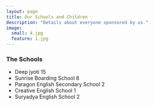 ```yaml
---
layout: page
title: Our Schools and Children
description: "Details about everyone sponsored by us."
image:
  small: 4.jpg
  feature: 1.jpg
---
```


### The Schools

- Deep jyoti 15
- Sunrise Boarding School 8
- Paragon English Secondary School 2
- Creative English School 1
- Suryadya English School 2

